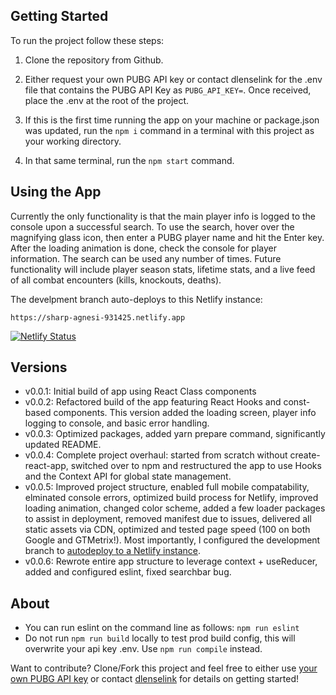 ## Getting Started

To run the project follow these steps:

1) Clone the repository from Github.

2) Either request your own PUBG API key or contact dlenselink for the .env file that contains the PUBG API Key as `PUBG_API_KEY=`. Once received, place the .env at the root of the project.

3) If this is the first time running the app on your machine or package.json was updated, run the `npm i` command in a terminal with this project as your working directory.

4) In that same terminal, run the `npm start` command.

## Using the App

Currently the only functionality is that the main player info is logged to the console upon a successful search. To use the search, hover over the magnifying glass icon, then enter a PUBG player name and hit the Enter key. After the loading animation is done, check the console for player information. The search can be used any number of times. Future functionality will include player season stats, lifetime stats, and a live feed of all combat encounters (kills, knockouts, deaths).

The develpment branch auto-deploys to this Netlify instance:

`https://sharp-agnesi-931425.netlify.app`

[![Netlify Status](https://api.netlify.com/api/v1/badges/71526725-f4aa-48e4-917e-037e52bab12a/deploy-status)](https://app.netlify.com/sites/sharp-agnesi-931425/deploys)

## Versions

- v0.0.1: Initial build of app using React Class components
- v0.0.2: Refactored build of the app featuring React Hooks and const-based components. This version added the loading screen, player info logging to console, and basic error handling.
- v0.0.3: Optimized packages, added yarn prepare command, significantly updated README.
- v0.0.4: Complete project overhaul: started from scratch without create-react-app, switched over to npm and restructured the app to use Hooks and the Context API for global state management.
- v0.0.5: Improved project structure, enabled full mobile compatability, elminated console errors, optimized build process for Netlify, improved loading animation, changed color scheme, added a few loader packages to assist in deployment, removed manifest due to issues, delivered all static assets via CDN, optimized and tested page speed (100 on both Google and GTMetrix!). Most importantly, I configured the development branch to [autodeploy to a Netlify instance](https://sharp-agnesi-931425.netlify.app).
- v0.0.6: Rewrote entire app structure to leverage context + useReducer, added and configured eslint, fixed searchbar bug.

## About

- You can run eslint on the command line as follows: `npm run eslint`
- Do not run `npm run build` locally to test prod build config, this will overwrite your api key .env. Use `npm run compile` instead.

Want to contribute? Clone/Fork this project and feel free to either use [your own PUBG API key](https://developer.pubg.com) or contact [dlenselink](https://github.com/dlenselink) for details on getting started!
